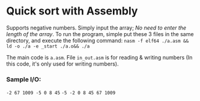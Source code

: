 # Quick sort with Assembly
Supports negative numbers. Simply input the array; *No need to enter the length of the array*.
To run the program, simple put these 3 files in the same directory, and execute the following command: `nasm -f elf64 ./a.asm && ld -o ./a -e _start ./a.o&& ./a`

The main code is `a.asm`. File `in_out.asm` is for reading & writing numbers (In this code, it's only used for writing numbers).

### Sample I/O:
`-2 67 1009 -5 0 8 45`
`-5 -2 0 8 45 67 1009`
